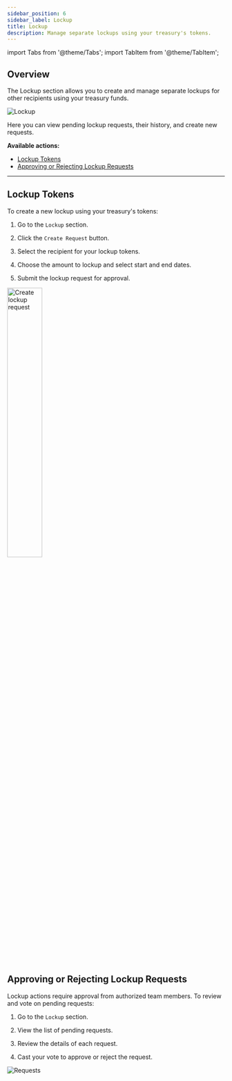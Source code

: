 ```yaml
---
sidebar_position: 6
sidebar_label: Lockup
title: Lockup
description: Manage separate lockups using your treasury's tokens.
---
```

import Tabs from '@theme/Tabs';
import TabItem from '@theme/TabItem';

## Overview

The Lockup section allows you to create and manage separate lockups for other recipients using your treasury funds.

<div class="screenshot">

![Lockup](/img/screens/lockup.png)

</div>

Here you can view pending lockup requests, their history, and create new requests.

**Available actions:**

- [Lockup Tokens](#lockup-tokens)
- [Approving or Rejecting Lockup Requests](#approving-or-rejecting-lockup-requests)

---

## Lockup Tokens

To create a new lockup using your treasury's tokens:
    
1.  Go to the `Lockup` section.

2.  Click the `Create Request` button.
    
3.  Select the recipient for your lockup tokens.
    
4.  Choose the amount to lockup and select start and end dates.
    
5.  Submit the lockup request for approval.
    

<div class="screenshot">
<img src="/img/lockup/create.png" width="40%" alt="Create lockup request" />
</div>


## Approving or Rejecting Lockup Requests

Lockup actions require approval from authorized team members. To review and vote on pending requests:

1.  Go to the `Lockup` section.
    
2.  View the list of pending requests.
    
3.  Review the details of each request.
    
4.  Cast your vote to approve or reject the request.

<div class="screenshot">

![Requests](/img/lockup/approve.png)

</div>
